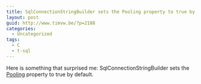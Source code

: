 ```yaml
---
title: SqlConnectionStringBuilder sets the Pooling property to true by default
layout: post
guid: http://www.timvw.be/?p=2188
categories:
  - Uncategorized
tags:
  - C
  - t-sql
---
```

Here is something that surprised me: SqlConnectionStringBuilder sets the [Pooling](http://msdn.microsoft.com/en-us/library/system.data.sqlclient.sqlconnectionstringbuilder.pooling.aspx) property to true by default.